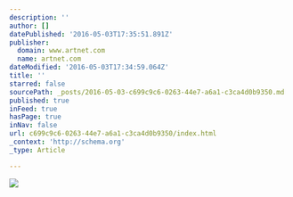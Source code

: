 ```yaml
---
description: ''
author: []
datePublished: '2016-05-03T17:35:51.891Z'
publisher:
  domain: www.artnet.com
  name: artnet.com
dateModified: '2016-05-03T17:34:59.064Z'
title: ''
starred: false
sourcePath: _posts/2016-05-03-c699c9c6-0263-44e7-a6a1-c3ca4d0b9350.md
published: true
inFeed: true
hasPage: true
inNav: false
url: c699c9c6-0263-44e7-a6a1-c3ca4d0b9350/index.html
_context: 'http://schema.org'
_type: Article

---
```

![](https://images.artnet.com/aoa_lot_images/116404/mohammad-bozorgi-destiny-square-paintings-acrylic.jpg)